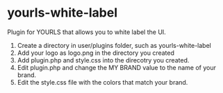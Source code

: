 # yourls-white-label
Plugin for YOURLS that allows you to white label the UI.

1. Create a directory in user/plugins folder, such as yourls-white-label
2. Add your logo as logo.png in the directory you created
3. Add plugin.php and style.css into the direcotry you created.
4. Edit plugin.php and change the MY BRAND value to the name of your brand.
5. Edit the style.css file with the colors that match your brand.
